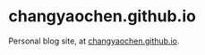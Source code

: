 # changyaochen.github.io
Personal blog site, at [changyaochen.github.io](https://changyaochen.github.io).
